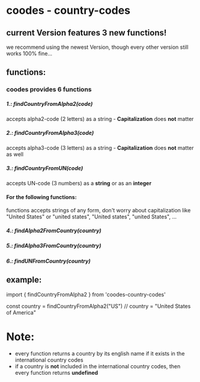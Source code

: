 # coodes - country-codes

## current Version features 3 new functions! 
we recommend using the newest Version, though every other version still works 100% fine...

## functions: 
### coodes provides **6** functions

##### 1.: findCountryFromAlpha2(code)
accepts alpha2-code (2 letters) as a string - **Capitalization** does **not** matter

##### 2.: findCountryFromAlpha3(code)
accepts alpha3-code (3 letters) as a string - **Capitalization** does **not** matter as well

##### 3.: findCountryFromUN(code)
accepts UN-code (3 numbers) as a **string** or as an **integer**


#### For the following functions:
functions accepts strings of any form, don't worry about capitalization like "United States" or "united states", "United states", "united States", ...
##### 4.: findAlpha2FromCountry(country)

##### 5.: findAlpha3FromCountry(country)

##### 6.: findUNFromCountry(country) 


## example:
import { findCountryFromAlpha2 } from 'coodes-country-codes'

const country = findCountryFromAlpha2("US")
// country = "United States of America"


# Note: 
- every function returns a country by its english name if it exists in the international country codes
- if a country is **not** included in the international country codes, then every function returns **undefined**